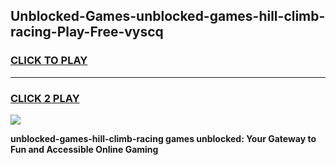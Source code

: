 
## Unblocked-Games-unblocked-games-hill-climb-racing-Play-Free-vyscq
<h3>
<a href="https://premium76.site?title=unblocked-games-hill-climb-racing&ref=20A">CLICK TO PLAY</a></h3>
<hr>

<h3>
<a href="https://premium76.site?title=unblocked-games-hill-climb-racing&ref=20A">CLICK 2 PLAY</a>
  
</h3>

<a href="https://premium76.site?title=unblocked-games-hill-climb-racing&ref=20A"><img src="https://clearcache.store/games.png"></a>


**unblocked-games-hill-climb-racing games unblocked: Your Gateway to Fun and Accessible Online Gaming**
